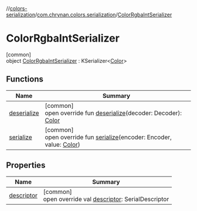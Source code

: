 //[colors-serialization](../../../index.md)/[com.chrynan.colors.serialization](../index.md)/[ColorRgbaIntSerializer](index.md)

# ColorRgbaIntSerializer

[common]\
object [ColorRgbaIntSerializer](index.md) : KSerializer&lt;[Color](../../../../colors-core/colors-core/com.chrynan.colors/-color/index.md)&gt;

## Functions

| Name | Summary |
|---|---|
| [deserialize](deserialize.md) | [common]<br>open override fun [deserialize](deserialize.md)(decoder: Decoder): [Color](../../../../colors-core/colors-core/com.chrynan.colors/-color/index.md) |
| [serialize](serialize.md) | [common]<br>open override fun [serialize](serialize.md)(encoder: Encoder, value: [Color](../../../../colors-core/colors-core/com.chrynan.colors/-color/index.md)) |

## Properties

| Name | Summary |
|---|---|
| [descriptor](descriptor.md) | [common]<br>open override val [descriptor](descriptor.md): SerialDescriptor |
